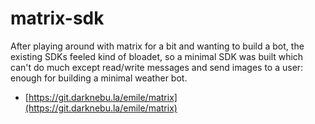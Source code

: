 # matrix-sdk

After playing around with matrix for a bit and wanting to build a bot, the existing SDKs feeled kind of bloadet, so a minimal SDK was built which can't do much except read/write messages and send images to a user: enough for building a minimal weather bot.

- [https://git.darknebu.la/emile/matrix](https://git.darknebu.la/emile/matrix)